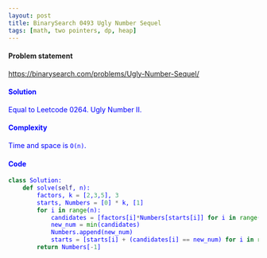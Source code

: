 ```yaml
---
layout: post
title: BinarySearch 0493 Ugly Number Sequel
tags: [math, two pointers, dp, heap]
---
```


#### Problem statement

<a href="https://binarysearch.com/problems/Ugly-Number-Sequel/"> <font color = blue>https://binarysearch.com/problems/Ugly-Number-Sequel/

#### Solution
Equal to Leetcode 0264. Ugly Number II.

#### Complexity
Time and space is `O(n)`.

#### Code
```python
class Solution:
    def solve(self, n):
        factors, k = [2,3,5], 3
        starts, Numbers = [0] * k, [1]
        for i in range(n):
            candidates = [factors[i]*Numbers[starts[i]] for i in range(k)]
            new_num = min(candidates)
            Numbers.append(new_num)
            starts = [starts[i] + (candidates[i] == new_num) for i in range(k)]
        return Numbers[-1]
```
